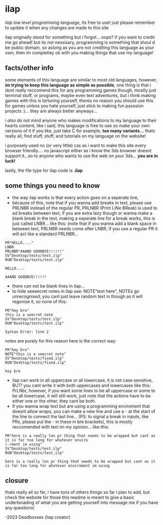 # ilap
*ilap low level programming language*, its free to use! just please remember to update it when any changes are made to this site

ilap originally stood for something but i forgot... oops?
if you want to credit me go ahead! but its not nessisary, programming is something that shoul d be public domain, so aslong as you are not crediting this language as your own, then im completley ok with you making things that use my language!
## facts/other info
some elements of this language are similar to most old languages, however, **im trying to keep this language as simple as possible**, one thing is that i dont really reccomend this for any programming games though, mostly just terminal stuff, or programs, maybe even text adventures, but i think making games with this is torturing yourself, theres no reason you should use this for games unless you hate yourself, just stick to making fun passsion projects :)... they are always better anyways...

i *also* do not mind anyone who makes modifications to my language to their hearts content, like i said, this language is free to use so make your own versions of it if you like, just take C for example, **too many variants...**
thats really all, find stuff, stuff, and tutorials on my language on the website!

i purposely used no (or very little) css as i want to make this site every browser friendly.... no javascript either as i know the 3ds browser doesnt support it...so to anyone who wants to use the web on your 3ds... **you are in luck!**

lastly, the file type for ilap code is **.ilap**
## some things you need to know
- the way ilap works is that every action goes on a seperate line,
- because of this, note that if you wanna add breaks in text, please use PRLNBR instead of the regular PR, PRLNBR (Print LiNe BReak) is used to ad breaks between text, if you are extra lazy though or wanna make a blank break in the text, making a seperate line for a break works, this is just called LNBR... like this: (note that if you wanna add a blank space in between text, PRLNBR needs come after LNBR, if you use a regular PR it will act like a standard PRLNBR...
```
PR"HELLO...."
LNBR
PRLNBR"AAAND GOODBYE!!!!!!"
SV"Desktop/tests/test.ilp"
RUN"Desktop/tests/test.ilp"

HELLO....

AAAND GOODBYE!!!!!!
```
- there can not be blank lines in ilap...
- to hide seeeecret notes in ilap use: NOTE"text here", NOTEs go unrecognised, you cant just leave random text in though as it will regonise it, so none of this:
```
PR"hey bro"
this is a seecret note
SV"Desktop/tests/test.ilp"
RUN"Desktop/tests/test.ilp"

Syntax Error: line 2
```
notes are purely for this reason
here is the correct way:
```
PR"hey bro"
NOTE"this is a seecret note"
SV"Desktop/tests/fixed.ilp"
RUN"Desktop/tests/fixed.ilp"

hey bro
```
- ilap can work in all uppercase or all lowercase, it is not case sensitive, BUT! you cant write it with both uppercases and lowercases like this: PrLNbr, however, if you want some lines to be all uppercase or some to be all lowercase, it will still work, just note that the actions have to be either one or the other, they cant be both.
- if you wanna wrap text but are using a programming enviroment that doesnt allow wraps, you can make a new line and use a - at the start of the line to connect the last line... (PS:  to signal a break in inputs, like PRs, please put the - in these in bre brackets), this is mostly reccomended with text im my opinion...  like this:
```
PR"here is a really lon pr thing that needs to be wrapped but cant as it is far too long for whatever enviro
(-)ment im using"
SV"Desktop/tests/test.ilp"
RUN"Desktop/tests/test.ilp"

here is a really lon pr thing that needs to be wrapped but cant as it is far too long for whatever enviroment im using
```
## closure
thats really all so far, i have tons of others things so far i plan to add, but check the website for those
this readme is meant to give a basic undertsnading of what you are getting yourself into
message me if you have any questions!

-2023 Deadboxxes (liap creator)
